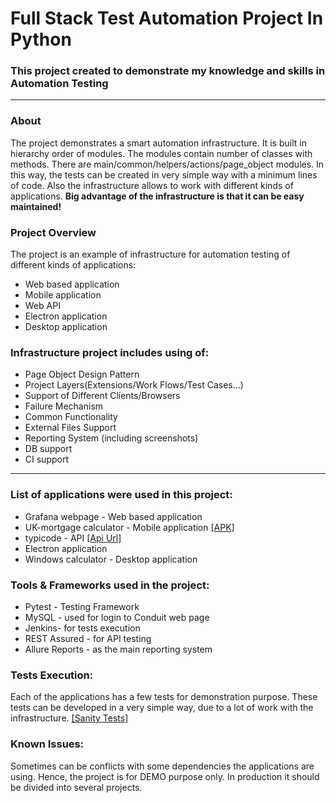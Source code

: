 # Full Stack Test Automation Project In Python 

### This project created to demonstrate my knowledge and skills in Automation Testing
***
### About
The project demonstrates a smart automation infrastructure. It is built in hierarchy order of modules. The modules contain number of classes with methods. There are main/common/helpers/actions/page_object modules. In this way, the tests can be created in very simple way with a minimum lines of code. Also the infrastructure allows to work with different kinds of applications. **Big advantage of the infrastructure is that it can be easy maintained!**

### Project Overview
The project is an example of infrastructure for automation testing of different kinds of applications:

* Web based application
* Mobile application
* Web API
* Electron application
* Desktop application

### Infrastructure project includes using of:

* Page Object Design Pattern
* Project Layers(Extensions/Work Flows/Test Cases...)
* Support of Different Clients/Browsers
* Failure Mechanism
* Common Functionality
* External Files Support
* Reporting System (including screenshots)
* DB support
* CI support
***
### List of applications were used in this project:

* Grafana webpage - Web based application
* UK-mortgage calculator - Mobile application [[APK]](https://github.com/EsterYIT/Test-Automation-Python/tree/main/APKs)
* typicode - API [[Api Url]](https://jsonplaceholder.typicode.com/)
* Electron application
* Windows calculator - Desktop application

### Tools & Frameworks used in the project:
* Pytest - Testing Framework
* MySQL - used for login to Conduit web page
* Jenkins- for tests execution
* REST Assured - for API testing
* Allure Reports - as the main reporting system


### Tests Execution:
Each of the applications has a few tests for demonstration purpose. These tests can be developed in a very simple way, due to a lot of work with the infrastructure. [[Sanity Tests]](https://github.com/EsterYIT/Test-Automation-Python/tree/main/test_cases)

### Known Issues:
Sometimes can be conflicts with some dependencies the applications are using. Hence, the project is for DEMO purpose only. In production it should be divided into several projects.




